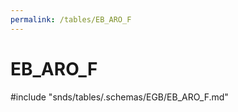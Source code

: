 ```yaml
---
permalink: /tables/EB_ARO_F
---
```

# EB\_ARO\_F
<!-- SPDX-License-Identifier: MPL-2.0 -->

<!-- ATTENTION : Ne pas supprimer ou modifier la ligne ci-dessous -->
#include "snds/tables/.schemas/EGB/EB_ARO_F.md"
<!-- ATTENTION : Ne pas supprimer ou modifier la ligne ci-dessus -->
